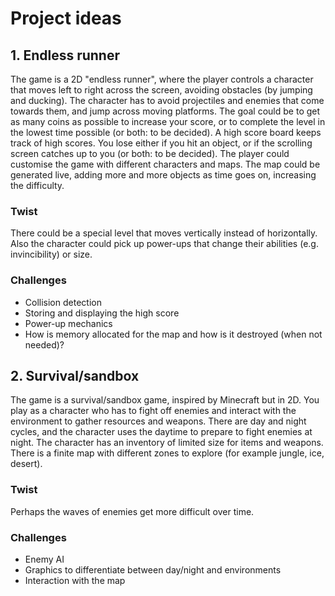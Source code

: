# Project ideas 

## 1. Endless runner

The game is a 2D "endless runner", where the player controls a character that moves left to right across the screen, avoiding obstacles (by jumping and ducking). The character has to avoid projectiles and enemies that come towards them, and jump across moving platforms. The goal could be to get as many coins as possible to increase your score, or to complete the level in the lowest time possible (or both: to be decided). A high score board keeps track of high scores. You lose either if you hit an object, or if the scrolling screen catches up to you (or both: to be decided). The player could customise the game with different characters and maps. The map could be generated live, adding more and more objects as time goes on, increasing the difficulty. 

### Twist

There could be a special level that moves vertically instead of horizontally. Also the character could pick up power-ups that change their abilities (e.g. invincibility) or size. 

### Challenges

- Collision detection
- Storing and displaying the high score
- Power-up mechanics 
- How is memory allocated for the map and how is it destroyed (when not needed)?


## 2. Survival/sandbox  

The game is a survival/sandbox game, inspired by Minecraft but in 2D. You play as a character who has to fight off enemies and interact with the environment to gather resources and weapons. There are day and night cycles, and the character uses the daytime to prepare to fight enemies at night. The character has an inventory of limited size for items and weapons. There is a finite map with different zones to explore (for example jungle, ice, desert).  

### Twist

Perhaps the waves of enemies get more difficult over time.

### Challenges

- Enemy AI
- Graphics to differentiate between day/night and environments 
- Interaction with the map 
